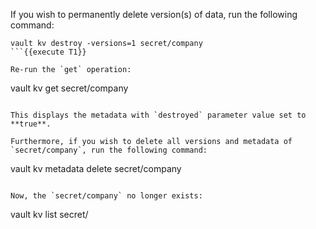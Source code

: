If you wish to permanently delete version(s) of data, run the following command:

```
vault kv destroy -versions=1 secret/company
```{{execute T1}}

Re-run the `get` operation:

```
vault kv get secret/company
```{{execute T1}}

This displays the metadata with `destroyed` parameter value set to **true**.

Furthermore, if you wish to delete all versions and metadata of `secret/company`, run the following command:

```
vault kv metadata delete secret/company
```{{execute T1}}

Now, the `secret/company` no longer exists:

```
vault kv list secret/
```{{execute T1}}
